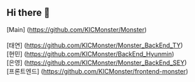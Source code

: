 ## Hi there 👋


[Main] (https://github.com/KICMonster/Monster)<br><br>
[태연] (https://github.com/KICMonster/Monster_BackEnd_TY)<br>
[현민] (https://github.com/KICMonster/BackEnd_Hyunmin)
<br>
[은영] (https://github.com/KICMonster/Monster_BackEnd_SEY) <br>
[프론트엔드] (https://github.com/KICMonster/frontend-monster)
<br>



<!--

**Here are some ideas to get you started:**

🙋‍♀️ A short introduction - what is your organization all about?
🌈 Contribution guidelines - how can the community get involved?
👩‍💻 Useful resources - where can the community find your docs? Is there anything else the community should know?
🍿 Fun facts - what does your team eat for breakfast?
🧙 Remember, you can do mighty things with the power of [Markdown](https://docs.github.com/github/writing-on-github/getting-started-with-writing-and-formatting-on-github/basic-writing-and-formatting-syntax)
-->

